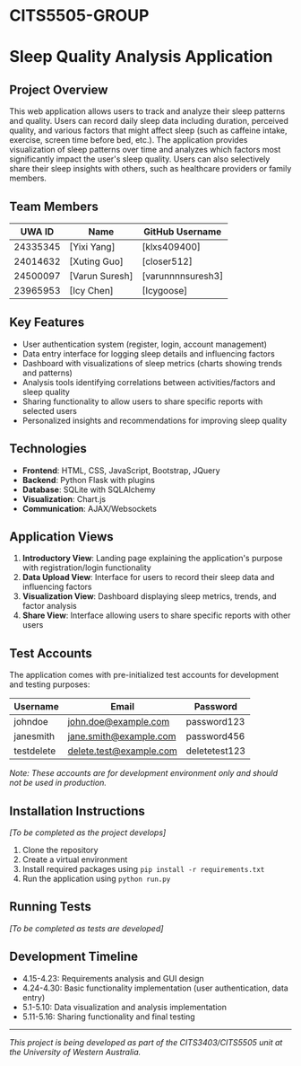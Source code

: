 # CITS5505-GROUP

# Sleep Quality Analysis Application

## Project Overview

This web application allows users to track and analyze their sleep patterns and quality. Users can record daily sleep data including duration, perceived quality, and various factors that might affect sleep (such as caffeine intake, exercise, screen time before bed, etc.). The application provides visualization of sleep patterns over time and analyzes which factors most significantly impact the user's sleep quality. Users can also selectively share their sleep insights with others, such as healthcare providers or family members.

## Team Members

| UWA ID   | Name           | GitHub Username   |
| -------- | -------------- | ----------------- |
| 24335345 | [Yixi Yang]    | [klxs409400]      |
| 24014632 | [Xuting Guo]   | [closer512]       |
| 24500097 | [Varun Suresh] | [varunnnnsuresh3] |
| 23965953 | [Icy Chen]     | [Icygoose]        |

## Key Features

- User authentication system (register, login, account management)
- Data entry interface for logging sleep details and influencing factors
- Dashboard with visualizations of sleep metrics (charts showing trends and patterns)
- Analysis tools identifying correlations between activities/factors and sleep quality
- Sharing functionality to allow users to share specific reports with selected users
- Personalized insights and recommendations for improving sleep quality

## Technologies

- **Frontend**: HTML, CSS, JavaScript, Bootstrap, JQuery
- **Backend**: Python Flask with plugins
- **Database**: SQLite with SQLAlchemy
- **Visualization**: Chart.js
- **Communication**: AJAX/Websockets

## Application Views

1. **Introductory View**: Landing page explaining the application's purpose with registration/login functionality
2. **Data Upload View**: Interface for users to record their sleep data and influencing factors
3. **Visualization View**: Dashboard displaying sleep metrics, trends, and factor analysis
4. **Share View**: Interface allowing users to share specific reports with other users

## Test Accounts

The application comes with pre-initialized test accounts for development and testing purposes:

| Username | Email | Password |
|----------|-------|----------|
| johndoe | john.doe@example.com | password123 |
| janesmith | jane.smith@example.com | password456 |
| testdelete | delete.test@example.com | deletetest123 |

*Note: These accounts are for development environment only and should not be used in production.*

## Installation Instructions

_[To be completed as the project develops]_

1. Clone the repository
2. Create a virtual environment
3. Install required packages using `pip install -r requirements.txt`
4. Run the application using `python run.py`

## Running Tests

_[To be completed as tests are developed]_

## Development Timeline

- 4.15-4.23: Requirements analysis and GUI design
- 4.24-4.30: Basic functionality implementation (user authentication, data entry)
- 5.1-5.10: Data visualization and analysis implementation
- 5.11-5.16: Sharing functionality and final testing

---

_This project is being developed as part of the CITS3403/CITS5505 unit at the University of Western Australia._
